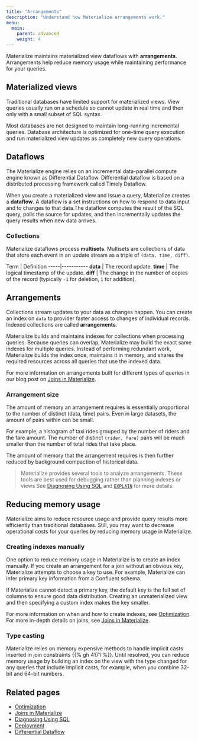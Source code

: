 ```yaml
---
title: "Arrangements"
description: "Understand how Materialize arrangements work."
menu:
  main:
    parent: advanced
    weight: 4
---
```


Materialize maintains materialized view dataflows with **arrangements**.
Arrangements help reduce memory usage while maintaining performance for your
queries.

## Materialized views

Traditional databases have limited support for materialized views. View
queries usually run on a schedule so cannot update in real time and then only with a small
subset of SQL syntax.

Most databases are not designed to maintain long-running incremental queries.
Database architecture is optimized for one-time query execution and run
materialized view updates as completely new query operations.

## Dataflows

The Materialize engine relies on an incremental data-parallel compute engine
known as Differential Dataflow. Differential dataflow is based on a distributed
processing framework called Timely Dataflow.

When you create a materialized view and issue a query, Materialize creates a
**dataflow**. A dataflow is a set instructions on how to respond to data
input and to changes to that data.The dataflow computes the
result of the SQL query, polls the source for updates, and then incrementally
updates the query results when new data arrives.

### Collections

Materialize dataflows process **multisets**. Multisets are collections of data that
store each event in an update stream as a triple of `(data, time, diff)`. 

Term | Definition -----|----------- **data**  |  The record update.  **time**  |
The logical timestamp of the update.  **diff**  |  The change in the number of
copies of the record (typically `-1` for deletion, `1` for addition).

## Arrangements

Collections stream updates to your data as changes happen. You can create an
index on `data` to provider faster access to changes of individual records.
Indexed collections are called **arrangements**. 

Materialize builds and maintains indexes for collections when processing
queries. Because queries can overlap, Materialize may build the exact
same indexes for multiple queries. Instead of performing redundant work,
Materialize builds the index once, maintains it in memory, and shares the
required resources across all queries that use the indexed data.  

For more information on arrangements built for different
types of queries in our blog post on [Joins in
Materialize](https://materialize.com/joins-in-materialize).

### Arrangement size

The amount of memory an arrangement requires is essentially proportional to the
number of distinct (data, time) pairs. Even in large datasets, the amount of
pairs within can be small.

For example, a histogram of taxi rides grouped by the number of riders and the fare amount.  The number
of distinct `(rider, fare)` pairs will be much smaller than the number of total
rides that take place.

The amount of memory that the arrangement requires is then further reduced by
background compaction of historical data.

> Materialize provides several tools to analyze arrangements. 
These tools are best used for debugging rather than planning indexes or views
See [Diagnosing Using SQL](/ops/troubleshooting/) and [`EXPLAIN`](/sql/explain/) for more details.

## Reducing memory usage

Materialize aims to reduce resource usage and provide query results more
efficiently than traditional databases. Still, you may want to decrease
operational costs for your queries by reducing memory usage in Materialize. 

### Creating indexes manually

One option to reduce memory usage in Materialize is to create an index manually.
If you create an arrangement for a join without an obvious key, Materialize
attempts to choose a key to use. For example, Materialize can infer primary key
information from a Confluent schema.

If Materialize cannot detect a primary key, the default key is the full set of
columns to ensure good data distribution. Creating an unmaterialized
view and then specifying a custom index makes the key smaller.

For more information on when and how to create indexes, see
[Optimization](../../ops/optimization/).  For more in-depth details on joins,
see [Joins in Materialize](https://materialize.com/joins-in-materialize/).

### Type casting

Materialize relies on memory expensive methods to handle implicit casts inserted in join constraints {{% gh 4171 %}}. Until resolved,  you
can reduce memory usage by building an index on the view with the type changed
for any queries that include implicit casts, for example, when you combine
32-bit and 64-bit numbers.

## Related pages

* [Optimization](../../ops/optimization/)
* [Joins in Materialize](https://materialize.com/joins-in-materialize/)
* [Diagnosing Using SQL](/ops/troubleshooting/)
* [Deployment](/ops/optimization/)
* [Differential
Dataflow](https://timelydataflow.github.io/differential-dataflow/)
